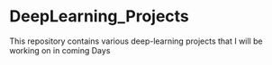 # DeepLearning_Projects

This repository contains various deep-learning projects that I will be working on in coming Days 

